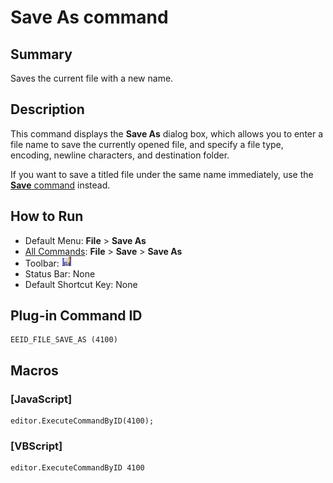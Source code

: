 # Save As command

## Summary

Saves the current file with a new name.

## Description

This command displays the **Save As** dialog box, which allows you to enter a file name to save the currently opened file, and specify a file type, encoding, newline characters, and destination
folder.

If you want to save a titled file under the same name immediately, use the
[**Save** command](file_save) instead.

## How to Run

- Default Menu: **File** \> **Save As**
- [All Commands](../tools/all_commands): **File** \> **Save**
\> **Save As**
- Toolbar: ![](../../images/save_as.png)
- Status Bar: None
- Default Shortcut Key: None

## Plug-in Command ID

```
EEID_FILE_SAVE_AS (4100)
```

## Macros

### \[JavaScript\]

```
editor.ExecuteCommandByID(4100);
```

### \[VBScript\]

```
editor.ExecuteCommandByID 4100
```
